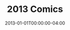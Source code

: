 ---
title: "2013 Comics"
type: "manual-list"
date: 2013-01-01T00:00:00-04:00
draft: false
categories: ["Projects", "Grafald"]
is_subpage: true
exclude_from_nav: true
nav_category: "grafald_years"
manual_links:
    - projects/grafald/comics/28-3.md
    - projects/grafald/comics/bonus_14.md
    - projects/grafald/comics/28-4.md
    - projects/grafald/comics/28-5.md
    - projects/grafald/comics/bonus_15.md
    - projects/grafald/comics/29.md
    - projects/grafald/comics/30.md
    - projects/grafald/comics/bonus_16.md
    - projects/grafald/comics/31.md
    - projects/grafald/comics/32.md
    - projects/grafald/comics/33.md
    - projects/grafald/comics/34.md
    - projects/grafald/comics/35.md
    - projects/grafald/comics/bonus_17.md
    - projects/grafald/comics/36.md
    - projects/grafald/comics/bonus_18.md
    - projects/grafald/comics/37.md
    - projects/grafald/comics/38.md
    - projects/grafald/comics/39.md
    - projects/grafald/comics/40.md
    - projects/grafald/comics/41.md
    - projects/grafald/comics/41-2.md
    - projects/grafald/comics/42.md
    - projects/grafald/comics/43.md
    - projects/grafald/comics/44.md
    - projects/grafald/comics/45.md
    - projects/grafald/comics/46.md
    - projects/grafald/comics/44-2.md
    - projects/grafald/comics/bonus_19.md
    - projects/grafald/comics/bonus_20.md
    - projects/grafald/comics/47.md
    - projects/grafald/comics/bonus_21.md
---